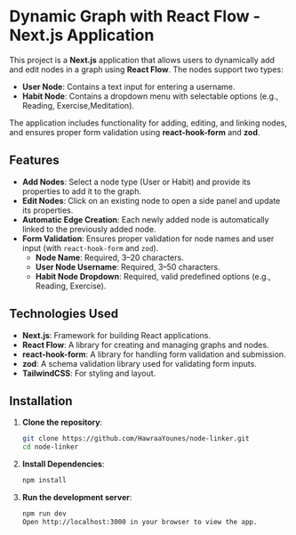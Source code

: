 # Dynamic Graph with React Flow - Next.js Application

This project is a **Next.js** application that allows users to dynamically add and edit nodes in a graph using **React Flow**. The nodes support two types:
- **User Node**: Contains a text input for entering a username.
- **Habit Node**: Contains a dropdown menu with selectable options (e.g., Reading, Exercise,Meditation).

The application includes functionality for adding, editing, and linking nodes, and ensures proper form validation using **react-hook-form** and **zod**.

## Features

- **Add Nodes**: Select a node type (User or Habit) and provide its properties to add it to the graph.
- **Edit Nodes**: Click on an existing node to open a side panel and update its properties.
- **Automatic Edge Creation**: Each newly added node is automatically linked to the previously added node.
- **Form Validation**: Ensures proper validation for node names and user input (with `react-hook-form` and `zod`).
  - **Node Name**: Required, 3–20 characters.
  - **User Node Username**: Required, 3–50 characters.
  - **Habit Node Dropdown**: Required, valid predefined options (e.g., Reading, Exercise).

## Technologies Used

- **Next.js**: Framework for building React applications.
- **React Flow**: A library for creating and managing graphs and nodes.
- **react-hook-form**: A library for handling form validation and submission.
- **zod**: A schema validation library used for validating form inputs.
- **TailwindCSS**: For styling and layout.

## Installation

1. **Clone the repository**:
   ```bash
   git clone https://github.com/HawraaYounes/node-linker.git
   cd node-linker

2. **Install Dependencies**:
    ```bash
    npm install

1. **Run the development server**:
    ```bash
    npm run dev
    Open http://localhost:3000 in your browser to view the app.